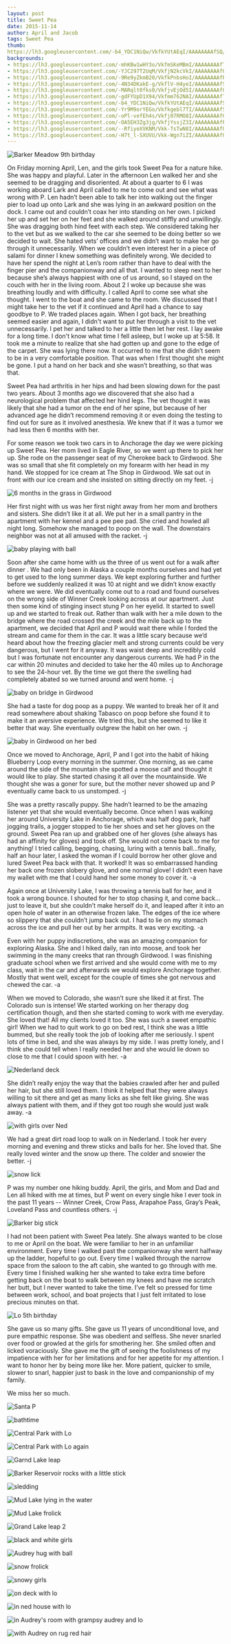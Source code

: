 ```yaml
---
layout: post
title: Sweet Pea
date: 2015-11-14
author: April and Jacob
tags: Sweet Pea
thumb: 
https://lh3.googleusercontent.com/-b4_YDC1NiQw/VkfkYUtAEqI/AAAAAAAAfSQ/hy2pGT1yv7g/s640/blogger-image--1001668861.jpg
backgrounds:
- https://lh3.googleusercontent.com/-mhKBw1wHY3o/VkfmSKeMBmI/AAAAAAAAfTc/-pSwQmGozFA/s640/blogger-image-328400763.jpg
- https://lh3.googleusercontent.com/-YJC297T2UqM/VkfjN2kcVkI/AAAAAAAAfO8/zOfflJO9TUE/s640/blogger-image-700960776.jpg
- https://lh3.googleusercontent.com/-9Re9yZkmB20/VkfkPnbsHoI/AAAAAAAAfR4/gk_v-DbNpHQ/s640/blogger-image--697819318.jpg
- https://lh3.googleusercontent.com/-4N34DKakE-g/VkflV-H4yeI/AAAAAAAAfS8/QuSrP3FelzM/s640/blogger-image--542552656.jpg
- https://lh3.googleusercontent.com/-MARqlt0fks0/VkfjvEjOd5I/AAAAAAAAfQc/XYNzGRGl6hs/s640/blogger-image--608954153.jpg
- https://lh3.googleusercontent.com/-gdFYUpD1X94/Vkfmm762NAI/AAAAAAAAfTk/G4RPPdYpVbk/s640/blogger-image--537756499.jpg
- https://lh3.googleusercontent.com/-b4_YDC1NiQw/VkfkYUtAEqI/AAAAAAAAfSQ/hy2pGT1yv7g/s640/blogger-image--1001668861.jpg
- https://lh3.googleusercontent.com/-Yr9M9orYEGo/Vkfkgebl7TI/AAAAAAAAfSo/suuFrFVZ1Bk/s640/blogger-image--1174444996.jpg
- https://lh3.googleusercontent.com/-oPl-vefEh4s/Vkfj07RMO8I/AAAAAAAAfQs/r63-TqTH7eo/s640/blogger-image--1847642947.jpg
- https://lh3.googleusercontent.com/-OA5EH3Zg3jg/VkfjYssjZ3I/AAAAAAAAfPc/LXOa0SgVmgY/s640/blogger-image-916336402.jpg
- https://lh3.googleusercontent.com/--RfiyeXVKNM/Vkk-TsTwN8I/AAAAAAAAfUk/bpsdez1FS-A/s640/blogger-image--2056826737.jpg
- https://lh3.googleusercontent.com/-H7t_l-SXUVU/Vkk-Wgn7iZI/AAAAAAAAfUs/BM_c89GHOv8/s640/blogger-image--252928524.jpg
---
```


![Barker Meadow 9th birthday](https://lh3.googleusercontent.com/-mhKBw1wHY3o/VkfmSKeMBmI/AAAAAAAAfTc/-pSwQmGozFA/s640/blogger-image-328400763.jpg)

On Friday morning April, Len, and the girls took Sweet Pea for a nature hike.  She was happy and playful.  Later in the afternoon Len walked her and she seemed to be dragging and disoriented.  At about a quarter to 6 I was working aboard Lark and April called to me to come out and see what was wrong with P.  Len hadn’t been able to talk her into walking out the finger pier to load up onto Lark and she was lying in an awkward position on the dock. I came out and couldn’t coax her into standing on her own.  I picked her up and set her on her feet and she walked around stiffly and unwillingly.  She was dragging both hind feet with each step.  We considered taking her to the vet  but as we walked to the car she seemed to be doing better so we decided to wait.  She hated vets’ offices and we didn’t want to make her go through it unnecessarily.  When we couldn’t even interest her in a piece of salami for dinner I knew something was definitely wrong.  We decided to have her spend the night at Len’s room rather than have to deal with the finger pier and the companionway and all that.  I wanted to sleep next to her because she’s always happiest with one of us around, so I stayed on the couch with her in the living room.  About 2 I woke up because she was breathing loudly and with difficulty. I called April to come see what she thought.  I went to the boat and she came to the room.  We discussed that I might take her to the vet if it continued and April had a chance to say goodbye to P.  We traded places again.  When I got back, her breathing seemed easier and again, I didn't want to put her through a visit to the vet unnecessarily.  I pet her and talked to her a little then let her rest.  I lay awake for a long time.  I don't know what time I fell asleep, but I woke up at 5:58.  It took me a minute to realize that she had gotten up and gone to the edge of the carpet.  She was lying there now.  It occurred to me that she didn’t seem to be in a very comfortable position.  That was when I first thought she might be gone. I put a hand on her back and she wasn’t breathing, so that was that.  

Sweet Pea had arthritis in her hips and had been slowing down for the past two years. About 3 months ago we discovered that she also had a neurological problem that affected her hind legs. The vet thought it was likely that she had a tumor on the end of her spine, but because of her advanced age he didn’t recommend removing it or even doing the testing to find out for sure as it involved anesthesia. We knew that if it was a tumor we had less then 6 months with her. 

For some reason we took two cars in to Anchorage the day we were picking up Sweet Pea.  Her mom lived in Eagle River, so we went up there to pick her up.  She rode on the passenger seat of my Cherokee back to Girdwood.  She was so small that she fit completely on my forearm with her head in my hand.  We stopped for ice cream at The Shop in Girdwood.  We sat out in front with our ice cream and she insisted on sitting directly on my feet. -j

![6 months in the grass in Girdwood](https://lh3.googleusercontent.com/-H7t_l-SXUVU/Vkk-Wgn7iZI/AAAAAAAAfUs/BM_c89GHOv8/s640/blogger-image--252928524.jpg)

Her first night with us was her first night away from her mom and brothers and sisters.  She didn’t like it at all.  We put her in a small pantry in the apartment with her kennel and a pee pee pad.  She cried and howled all night long.  Somehow she managed to poop on the wall.  The downstairs neighbor was not at all amused with the racket. -j

![baby playing with ball](https://lh3.googleusercontent.com/--RfiyeXVKNM/Vkk-TsTwN8I/AAAAAAAAfUk/bpsdez1FS-A/s640/blogger-image--2056826737.jpg)

Soon after she came home with us the three of us went out for a walk after dinner .  We had only been in Alaska a couple months ourselves and had yet to get used to the long summer days.  We kept exploring further and further before we suddenly realized it was 10 at night and we didn’t know exactly where we were.  We did eventually come out to a road and found ourselves on the wrong side of Winner Creek looking across at our apartment.  Just then some kind of stinging insect stung P on her eyelid.  It started to swell up and we started to freak out.  Rather than walk with her a mile down to the bridge where the road crossed the creek and the mile back up to the apartment, we decided that April and P would wait there while I forded the stream and came for them in the car.  It was a little scary because we’d heard about how the freezing glacier melt and strong currents could be very dangerous, but I went for it anyway.  It was waist deep and incredibly cold but I was fortunate not encounter any dangerous currents.  We had P in the car within 20 minutes and decided to take her the 40 miles up to Anchorage to see the 24-hour vet.  By the time we got there the swelling had completely abated so we turned around and went home. -j

![baby on bridge in Girdwood](https://lh3.googleusercontent.com/-GrtbGDbB_3s/Vkk-ZhiWaEI/AAAAAAAAfU0/RJjjLKmohjM/s640/blogger-image-466976198.jpg)

She had a taste for dog poop as a puppy.  We wanted to break her of it and read somewhere about shaking Tabasco on poop before she found it to make it an aversive experience.  We tried this, but she seemed to like it better that way.  She eventually outgrew the habit on her own. -j

![baby in Girdwood on her bed](https://lh3.googleusercontent.com/-GWtboX17mfM/Vkk-QyomoVI/AAAAAAAAfUc/xZlJi89Sxw0/s640/blogger-image--1058501799.jpg)

Once we moved to Anchorage, April, P and I got into the habit of hiking Blueberry Loop every morning in the summer.  One morning, as we came around the side of the mountain she spotted a moose calf and thought it would like to play.  She started chasing it all over the mountainside. We thought she was a goner for sure, but the mother never showed up and P eventually came back to us unstomped. -j

She was a pretty rascally puppy. She hadn’t learned to be the amazing listener yet that she would eventually become. Once when I was walking her around University Lake in Anchorage, which was half dog park, half jogging trails, a jogger stopped to tie her shoes and set her gloves on the ground. Sweet Pea ran up and grabbed one of her gloves (she always has had an affinity for gloves) and took off. She would not come back to me for anything! I tried calling, begging, chasing, luring with a tennis ball…finally, half an hour later, I asked the woman if I could borrow her other glove and lured Sweet Pea back with that. It worked! It was so embarrassed handing her back one frozen slobery glove, and one normal glove! I didn’t even have my wallet with me that I could hand her some money to cover it. -a

Again once at University Lake, I was throwing a tennis ball for her, and it took a wrong bounce. I shouted for her to stop chasing it, and come back…just to leave it, but she couldn’t make herself do it, and leaped after it into an open hole of water in an otherwise frozen lake. The edges of the ice where so slippery that she couldn’t jump back out. I had to lie on my stomach across the ice and pull her out by her armpits. It was very exciting. -a

Even with her puppy indiscretions, she was an amazing companion for exploring Alaska. She and I hiked daily, ran into moose, and took her swimming in the many creeks that ran through Girdwood. I was finishing graduate school when we first arrived and she would come with me to my class, wait in the car and afterwards we would explore Anchorage together. Mostly that went well, except for the couple of times she got nervous and chewed the car. -a

When we moved to Colorado, she wasn’t sure she liked it at first. The Colorado sun is intense! We started working on her therapy dog certification though, and then she started coming to work with me everyday. She loved that! All my clients loved it too. She was such a sweet empathic girl! When we had to quit work to go on bed rest, I think she was a little bummed, but she really took the job of looking after me seriously. I spent lots of time in bed, and she was always by my side. I was pretty lonely, and I think she could tell when I really needed her and she would lie down so close to me that I could spoon with her. -a

![Nederland deck](https://lh3.googleusercontent.com/-b4_YDC1NiQw/VkfkYUtAEqI/AAAAAAAAfSQ/hy2pGT1yv7g/s640/blogger-image--1001668861.jpg)

She didn’t really enjoy the way that the babies crawled after her and pulled her hair, but she still loved them. I think it helped that they were always willing to sit there and get as many licks as she felt like giving. She was always patient with them, and if they got too rough she would just walk away. -a

![with girls over Ned](https://lh3.googleusercontent.com/-vy5DHOKW_SI/VkflS6c175I/AAAAAAAAfS0/bLwUfBWyF2k/s640/blogger-image--74536897.jpg)

We had a great dirt road loop to walk on in Nederland.  I took her every morning and evening and threw sticks and balls for her.  She loved that.  She really loved winter and the snow up there.  The colder and snowier the better. -j

![snow lick](https://lh3.googleusercontent.com/-4N34DKakE-g/VkflV-H4yeI/AAAAAAAAfS8/QuSrP3FelzM/s640/blogger-image--542552656.jpg)

P was my number one hiking buddy.  April, the girls, and Mom and Dad  and Len all hiked with me at times, but P went on every single hike I ever took in the past 11 years -- Winner Creek, Crow Pass, Arapahoe Pass, Gray’s Peak, Loveland Pass and countless others. -j

![Barker big stick](https://lh3.googleusercontent.com/-MARqlt0fks0/VkfjvEjOd5I/AAAAAAAAfQc/XYNzGRGl6hs/s640/blogger-image--608954153.jpg)

I had not been patient with Sweet Pea lately. She always wanted to be close to me or April on the boat.  We were familiar to her in an unfamiliar environment.  Every time I walked past the companionway she went halfway up the ladder, hopeful to go out.  Every time I walked through the narrow space from the saloon to the aft cabin, she wanted to go through with me.  Every time I finished walking her she wanted to take extra time before getting back on the boat to walk between my knees and have me scratch her butt, but I never wanted to take the time.  I’ve felt so pressed for time between work, school, and boat projects that I just felt irritated to lose precious minutes on that.

![Lo 5th birthday](https://lh3.googleusercontent.com/-_TKS5QHUwpw/VkfjTIP4QfI/AAAAAAAAfPM/04IaQom7qIM/s640/blogger-image--1431651780.jpg)

She gave us so many gifts.  She gave us 11 years of unconditional love, and pure empathic response.  She was obedient and selfless.  She never snarled over food or growled at the girls for smothering her.  She smiled often and licked voraciously.  She gave me the gift of seeing the foolishness of my impatience with her for her limitations and for her appetite for my attention.  I want to honor her by being more like her.  More patient, quicker to smile, slower to snarl, happier just to bask in the love and companionship of my family.

We miss her so much.

![Santa P](https://lh3.googleusercontent.com/-igM6dDqYo9M/Vkfm1LejC8I/AAAAAAAAfUM/MNh76NapB1U/s640/blogger-image--701615890.jpg)

![bathtime](https://lh3.googleusercontent.com/-6Pdcu-FSrBI/VkfjmkEewcI/AAAAAAAAfQE/Yfx6jZmFFE4/s640/blogger-image--1670123120.jpg)

![Central Park with Lo](https://lh3.googleusercontent.com/-YJC297T2UqM/VkfjN2kcVkI/AAAAAAAAfO8/zOfflJO9TUE/s640/blogger-image-700960776.jpg)

![Central Park with Lo again](https://lh3.googleusercontent.com/-covDbTnsvoU/VkfjV79Mj3I/AAAAAAAAfPU/gr1Y68PhEmA/s640/blogger-image--117787953.jpg)

![Garnd Lake leap](https://lh3.googleusercontent.com/-9Re9yZkmB20/VkfkPnbsHoI/AAAAAAAAfR4/gk_v-DbNpHQ/s640/blogger-image--697819318.jpg)

![Barker Reservoir rocks with a little stick](https://lh3.googleusercontent.com/-z_0nkLtvs_8/VkfkAwcFZVI/AAAAAAAAfRQ/OwS0DjSvWQI/s640/blogger-image--1655630075.jpg)

![sledding](https://lh3.googleusercontent.com/-cs7fMoHGw0U/Vkfj3pA4YFI/AAAAAAAAfQ0/dph68z10pAU/s640/blogger-image-1978181872.jpg)

![Mud Lake lying in the water](https://lh3.googleusercontent.com/-gdFYUpD1X94/Vkfmm762NAI/AAAAAAAAfTk/G4RPPdYpVbk/s640/blogger-image--537756499.jpg)

![Mud Lake frolick](https://lh3.googleusercontent.com/-fG3xt6fL6cg/VkfkVs1uTXI/AAAAAAAAfSI/9T8F6SMDnio/s640/blogger-image--1656921879.jpg)

![Grand Lake leap 2](https://lh3.googleusercontent.com/-b2lXtZ22fIs/VkfjQWp2PyI/AAAAAAAAfPE/uEBEgvHXnBc/s640/blogger-image-978930194.jpg)

![black and white girls](https://lh3.googleusercontent.com/-R6hOQP3Jv_M/VkflY9DDBwI/AAAAAAAAfTE/8DISkj5PU2M/s640/blogger-image-849051282.jpg)

![Audrey hug with ball](https://lh3.googleusercontent.com/-Yr9M9orYEGo/Vkfkgebl7TI/AAAAAAAAfSo/suuFrFVZ1Bk/s640/blogger-image--1174444996.jpg)

![snow frolick](https://lh3.googleusercontent.com/-jT-HFR3J_8E/Vkfjg9QWfLI/AAAAAAAAfP0/gFIJMv1-Ds4/s640/blogger-image--738285073.jpg)

![snowy girls](https://lh3.googleusercontent.com/-oPl-vefEh4s/Vkfj07RMO8I/AAAAAAAAfQs/r63-TqTH7eo/s640/blogger-image--1847642947.jpg)

![on deck with lo](https://lh3.googleusercontent.com/-OA5EH3Zg3jg/VkfjYssjZ3I/AAAAAAAAfPc/LXOa0SgVmgY/s640/blogger-image-916336402.jpg)

![in ned house with lo](https://lh3.googleusercontent.com/-i04CsF2USCo/Vkfjx13MW-I/AAAAAAAAfQk/4mXIUxbb6tA/s640/blogger-image--1052686115.jpg)

![in Audrey's room with grampsy audrey and lo](https://lh3.googleusercontent.com/-Jm6wkTBKbbg/VkfmsXDEjCI/AAAAAAAAfT0/v2DEirES7n0/s640/blogger-image--293699940.jpg)

![with Audrey on rug red hair](https://lh3.googleusercontent.com/-73uSsf9XWic/VkfkMjHI6dI/AAAAAAAAfRw/hodgnrg1mpI/s640/blogger-image--597139421.jpg)


